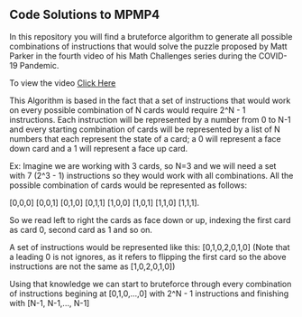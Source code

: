 ## Code Solutions to MPMP4

In this repository you will find a bruteforce algorithm to generate all possible combinations of instructions that would solve the
puzzle proposed by Matt Parker in the fourth video of his Math Challenges series during the COVID-19 Pandemic.

To view the video [Click Here](https://youtu.be/oCMVUROty0g)

This Algorithm is based in the fact that a set of instructions that would work on every possible combination of N cards
would require 2^N - 1 instructions. Each instruction will be represented by a number from 0 to N-1 and every starting combination
of cards will be represented by a list of N numbers that each represent the state of a card; a 0 will represent a face down card
and a 1 will represent a face up card.

Ex: Imagine we are working with 3 cards, so N=3 and we will need a set with 7 (2^3 - 1) instructions so they would work with all combinations.
All the possible combination of cards would be represented as follows:

[0,0,0] [0,0,1] [0,1,0] [0,1,1] [1,0,0] [1,0,1] [1,1,0] [1,1,1]. 

So we read left to right the cards as face down or up, indexing the first card as card 0, second card as 1 and so on. 

A set of instructions would be represented like this: [0,1,0,2,0,1,0]
(Note that a leading 0 is not ignores, as it refers to flipping the first card so the above instructions are not the same as [1,0,2,0,1,0])

Using that knowledge we can start to bruteforce through every combination of instructions begining at [0,1,0,...,0] with 2^N - 1 instructions
and finishing with [N-1, N-1,..., N-1]
